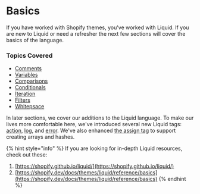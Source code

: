 # Basics

If you have worked with Shopify themes, you've worked with Liquid. If you are new to Liquid or need a refresher the next few sections will cover the basics of the language. 

### Topics Covered

* [Comments](comments.md)
* [Variables](variables.md)
* [Comparisons](comparison-operators.md)
* [Conditionals](conditional-statements.md)
* [Iteration](iteration.md)
* [Filters](basic-liquid-filters.md)
* [Whitepsace](whitespace.md)

In later sections, we cover our additions to the Liquid language. To make our lives more comfortable here, we've introduced several new Liquid tags: [action](https://docs.usemechanic.com/article/359-the-action-tag), [log](https://docs.usemechanic.com/article/320-the-log-tag), and [error](https://docs.usemechanic.com/article/319-the-error-tag). We've also enhanced [the assign tag](https://docs.usemechanic.com/article/357-the-assign-tag) to support creating arrays and hashes.

{% hint style="info" %}
If you are looking for in-depth Liquid resources, check out these:

1. [https://shopify.github.io/liquid/](https://shopify.github.io/liquid/)
2. [https://shopify.dev/docs/themes/liquid/reference/basics](https://shopify.dev/docs/themes/liquid/reference/basics)
{% endhint %}



